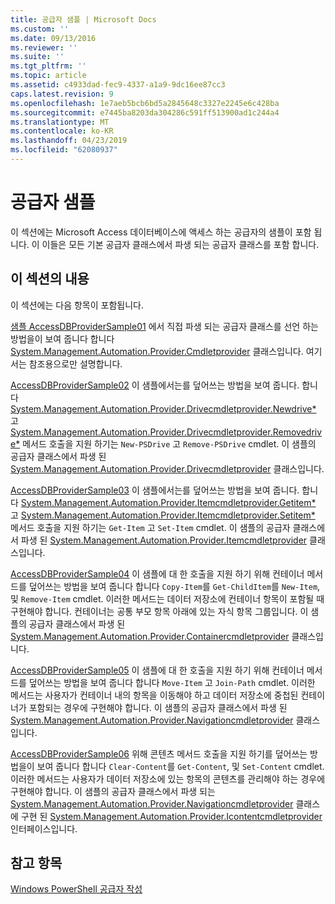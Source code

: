 ```yaml
---
title: 공급자 샘플 | Microsoft Docs
ms.custom: ''
ms.date: 09/13/2016
ms.reviewer: ''
ms.suite: ''
ms.tgt_pltfrm: ''
ms.topic: article
ms.assetid: c4933dad-fec9-4337-a1a9-9dc16ee87cc3
caps.latest.revision: 9
ms.openlocfilehash: 1e7aeb5bcb6bd5a2845648c3327e2245e6c428ba
ms.sourcegitcommit: e7445ba8203da304286c591ff513900ad1c244a4
ms.translationtype: MT
ms.contentlocale: ko-KR
ms.lasthandoff: 04/23/2019
ms.locfileid: "62080937"
---
```

# <a name="provider-samples"></a>공급자 샘플

이 섹션에는 Microsoft Access 데이터베이스에 액세스 하는 공급자의 샘플이 포함 됩니다. 이 이들은 모든 기본 공급자 클래스에서 파생 되는 공급자 클래스를 포함 합니다.

## <a name="in-this-section"></a>이 섹션의 내용

이 섹션에는 다음 항목이 포함됩니다.

[샘플 AccessDBProviderSample01](./accessdbprovidersample01.md) 에서 직접 파생 되는 공급자 클래스를 선언 하는 방법을이 보여 줍니다 합니다 [System.Management.Automation.Provider.Cmdletprovider](/dotnet/api/System.Management.Automation.Provider.CmdletProvider) 클래스입니다. 여기서는 참조용으로만 설명합니다.

[AccessDBProviderSample02](./accessdbprovidersample02.md) 이 샘플에서는를 덮어쓰는 방법을 보여 줍니다. 합니다 [System.Management.Automation.Provider.Drivecmdletprovider.Newdrive*](/dotnet/api/System.Management.Automation.Provider.DriveCmdletProvider.NewDrive) 고 [ System.Management.Automation.Provider.Drivecmdletprovider.Removedrive*](/dotnet/api/System.Management.Automation.Provider.DriveCmdletProvider.RemoveDrive) 메서드 호출을 지원 하기는 `New-PSDrive` 고 `Remove-PSDrive` cmdlet. 이 샘플의 공급자 클래스에서 파생 된 [System.Management.Automation.Provider.Drivecmdletprovider](/dotnet/api/System.Management.Automation.Provider.DriveCmdletProvider) 클래스입니다.

[AccessDBProviderSample03](./accessdbprovidersample03.md) 이 샘플에서는를 덮어쓰는 방법을 보여 줍니다. 합니다 [System.Management.Automation.Provider.Itemcmdletprovider.Getitem*](/dotnet/api/System.Management.Automation.Provider.ItemCmdletProvider.GetItem) 고 [ System.Management.Automation.Provider.Itemcmdletprovider.Setitem*](/dotnet/api/System.Management.Automation.Provider.ItemCmdletProvider.SetItem) 메서드 호출을 지원 하기는 `Get-Item` 고 `Set-Item` cmdlet. 이 샘플의 공급자 클래스에서 파생 된 [System.Management.Automation.Provider.Itemcmdletprovider](/dotnet/api/System.Management.Automation.Provider.ItemCmdletProvider) 클래스입니다.

[AccessDBProviderSample04](./accessdbprovidersample04.md) 이 샘플에 대 한 호출을 지원 하기 위해 컨테이너 메서드를 덮어쓰는 방법을 보여 줍니다 합니다 `Copy-Item`를 `Get-ChildItem`를 `New-Item`, 및 `Remove-Item` cmdlet. 이러한 메서드는 데이터 저장소에 컨테이너 항목이 포함될 때 구현해야 합니다. 컨테이너는 공통 부모 항목 아래에 있는 자식 항목 그룹입니다. 이 샘플의 공급자 클래스에서 파생 된 [System.Management.Automation.Provider.Containercmdletprovider](/dotnet/api/System.Management.Automation.Provider.ContainerCmdletProvider) 클래스입니다.

[AccessDBProviderSample05](./accessdbprovidersample05.md) 이 샘플에 대 한 호출을 지원 하기 위해 컨테이너 메서드를 덮어쓰는 방법을 보여 줍니다 합니다 `Move-Item` 고 `Join-Path` cmdlet. 이러한 메서드는 사용자가 컨테이너 내의 항목을 이동해야 하고 데이터 저장소에 중첩된 컨테이너가 포함되는 경우에 구현해야 합니다. 이 샘플의 공급자 클래스에서 파생 된 [System.Management.Automation.Provider.Navigationcmdletprovider](/dotnet/api/System.Management.Automation.Provider.NavigationCmdletProvider) 클래스입니다.

[AccessDBProviderSample06](./accessdbprovidersample06.md) 위해 콘텐츠 메서드 호출을 지원 하기를 덮어쓰는 방법을이 보여 줍니다 합니다 `Clear-Content`를 `Get-Content`, 및 `Set-Content` cmdlet. 이러한 메서드는 사용자가 데이터 저장소에 있는 항목의 콘텐츠를 관리해야 하는 경우에 구현해야 합니다. 이 샘플의 공급자 클래스에서 파생 되는 [System.Management.Automation.Provider.Navigationcmdletprovider](/dotnet/api/System.Management.Automation.Provider.NavigationCmdletProvider) 클래스에 구현 된 [ System.Management.Automation.Provider.Icontentcmdletprovider](/dotnet/api/System.Management.Automation.Provider.IContentCmdletProvider) 인터페이스입니다.

## <a name="see-also"></a>참고 항목

[Windows PowerShell 공급자 작성](./writing-a-windows-powershell-provider.md)